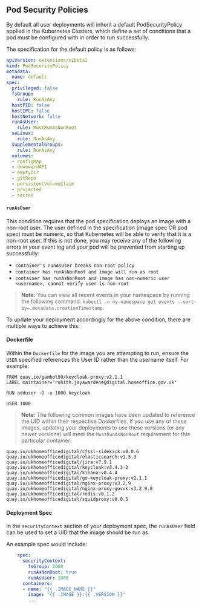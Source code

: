 ## Pod Security Policies

By default all user deployments will inherit a default PodSecurityPolicy applied in the Kubernetes Clusters, which define a set of conditions that a pod must be configured with in order to run successfully.

The specification for the default policy is as follows:

```yaml
apiVersion: extensions/v1beta1
kind: PodSecurityPolicy
metadata:
  name: default
spec:
  privileged: false
  fsGroup:
    rule: RunAsAny
  hostPID: false
  hostIPC: false
  hostNetwork: false
  runAsUser:
    rule: MustRunAsNonRoot
  seLinux:
    rule: RunAsAny
  supplementalGroups:
    rule: RunAsAny
  volumes:
  - configMap
  - downwardAPI
  - emptyDir
  - gitRepo
  - persistentVolumeClaim
  - projected
  - secret
```

#### `runAsUser`

This condition requires that the pod specification deploys an image with a non-root user. The user defined in the specification (image spec OR pod spec) must be numeric, so that Kubernetes will be able to verify that it is a non-root user. If this is not done, you may receive any of the following errors in your event log and your pod will be prevented from starting up successfully:
- `container's runAsUser breaks non-root policy`
- `container has runAsNonRoot and image will run as root`
- `container has runAsNonRoot and image has non-numeric user <username>, cannot verify user is non-root`

> **Note:** You can view all recent events in your namespace by running the following command: `kubectl -n my-namespace get events --sort-by=.metadata.creationTimestamp`.


To update your deployment accordingly for the above condition, there are multiple ways to achieve this:

#### Dockerfile

Within the `Dockerfile` for the image you are attempting to run, ensure the `USER` specified references the User ID rather than the username itself. For example:

```
FROM quay.io/gambol99/keycloak-proxy:v2.1.1
LABEL maintainer="rohith.jayawardene@digital.homeoffice.gov.uk"

RUN adduser -D -u 1000 keycloak

USER 1000
```

> **Note:** The following common images have been updated to reference the UID within their respective Dockerfiles. If you use any of these images, updating your deployments to use these versions (or any newer versions) will meet the `MustRunAsNonRoot` requirement for this particular container:
```
quay.io/ukhomeofficedigital/cfssl-sidekick:v0.0.6
quay.io/ukhomeofficedigital/elasticsearch:v1.5.3
quay.io/ukhomeofficedigital/jira:v7.9.1
quay.io/ukhomeofficedigital/keycloak:v3.4.3-2
quay.io/ukhomeofficedigital/kibana:v0.4.4
quay.io/ukhomeofficedigital/go-keycloak-proxy:v2.1.1
quay.io/ukhomeofficedigital/nginx-proxy:v3.2.9
quay.io/ukhomeofficedigital/nginx-proxy-govuk:v3.2.9.0
quay.io/ukhomeofficedigital/redis:v0.1.2
quay.io/ukhomeofficedigital/squidproxy:v0.0.5
```

#### Deployment Spec

In the `securityContext` section of your deployment spec, the `runAsUser` field can be used to set a UID that the image should be run as.

An example spec would include:
```YAML
    spec:
      securityContext:
        fsGroup: 1000
        runAsNonRoot: true
        runAsUser: 1000
      containers:
      - name: "{{ .IMAGE_NAME }}"
        image: "{{ .IMAGE }}:{{ .VERSION }}"
        ...
```
